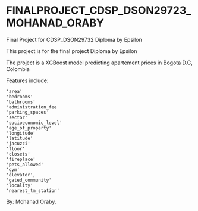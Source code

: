 # FINALPROJECT_CDSP_DSON29723_MOHANAD_ORABY
Final Project for CDSP_DSON29732 Diploma by Epsilon

This project is for the final project Diploma by Epsilon

The project is a XGBoost model predicting apartement prices in Bogota D.C, Colombia

Features include:

    'area'
    'bedrooms'
    'bathrooms'
    'administration_fee
    'parking_spaces'
    'sector'
    'socioeconomic_level'
    'age_of_property'
    'longitude'
    'latitude'
    'jacuzzi'
    'floor'
    'closets'
    'fireplace'
    'pets_allowed'
    'gym'
    'elevator',
    'gated_community'
    'locality'  
    'nearest_tm_station'

By: Mohanad Oraby.
